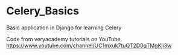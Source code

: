 # Celery_Basics
Basic application in Django for learning Celery

Code from veryacademy tutorials on YouTube.
https://www.youtube.com/channel/UC1mxuk7tuQT2D0qTMgKji3w
